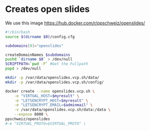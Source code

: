 # Creates open slides
We use this image https://hub.docker.com/r/ppschweiz/openslides/

```` bash
#!/bin/bash
source $(dirname $0)/config.cfg

subdomains[0]="openslides"

createDomainNames $subdomains
pushd `dirname $0` > /dev/null
SCRIPTPATH=`pwd -P` #Get the Fullpath
popd > /dev/null

mkdir -p /var/data/openslides.vcp.sh/data/
mkdir -p /var/data/openslides.vcp.sh/config/

docker create --name openslides.vcp.sh \
    -e "VIRTUAL_HOST=$myresult" \
    -e "LETSENCRYPT_HOST=$myresult" \
    -e "LETSENCRYPT_EMAIL=$adminmail" \
    -v /var/data/openslides.vcp.sh/data:/data \
    --expose 8000 \
ppschweiz/openslides
#-e "VIRTUAL_PROTO=$VIRTUAL_PROTO" \
````
